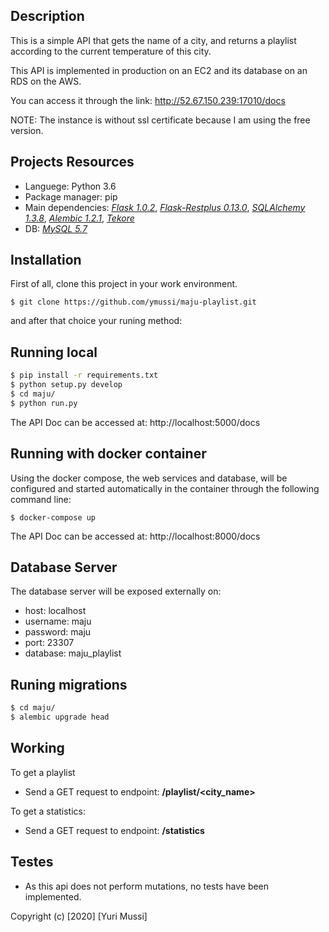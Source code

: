 ## Description

This is a simple API that gets the name of a city, and returns a playlist according to the current temperature of this city.

This API is implemented in production on an EC2 and its database on an RDS on the AWS.

You can access it through the link: http://52.67.150.239:17010/docs

NOTE: The instance is without ssl certificate because I am using the free version.

## Projects Resources

- Languege: Python 3.6
- Package manager: pip
- Main dependencies: [_Flask 1.0.2_](https://flask.palletsprojects.com/en/1.1.x/), [_Flask-Restplus 0.13.0_](https://flask-restplus.readthedocs.io/en/stable/), [_SQLAlchemy 1.3.8_](https://docs.sqlalchemy.org/en/13/orm/tutorial.html), [_Alembic 1.2.1_](https://alembic.sqlalchemy.org/en/latest/tutorial.html), [_Tekore_](https://tekore.readthedocs.io/en/stable/)
- DB: [_MySQL 5.7_](https://dev.mysql.com/doc/refman/5.7/en/)

## Installation

First of all, clone this project in your work environment.

`$ git clone https://github.com/ymussi/maju-playlist.git`

and after that choice your runing method:

## Running local

```bash
$ pip install -r requirements.txt
$ python setup.py develop
$ cd maju/
$ python run.py
```

The API Doc can be accessed at: http://localhost:5000/docs

## Running with docker container

Using the docker compose, the web services and database, will be configured and started automatically in the container through the following command line:

`$ docker-compose up`

The API Doc can be accessed at: http://localhost:8000/docs

## Database Server

The database server will be exposed externally on:

- host: localhost
- username: maju
- password: maju
- port: 23307
- database: maju_playlist


## Runing migrations

```bash
$ cd maju/
$ alembic upgrade head
```

## Working

To get a playlist

- Send a GET request to endpoint: **/playlist/<city_name>**

To get a statistics:

- Send a GET request to endpoint: **/statistics**

## Testes

- As this api does not perform mutations, no tests have been implemented.


Copyright (c) [2020] [Yuri Mussi]